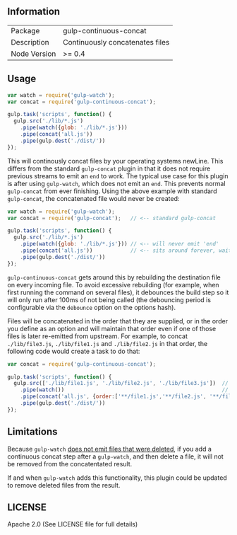 ## Information

<table>
<tr> 
<td>Package</td><td>gulp-continuous-concat</td>
</tr>
<tr>
<td>Description</td>
<td>Continuously concatenates files</td>
</tr>
<tr>
<td>Node Version</td>
<td>>= 0.4</td>
</tr>
</table>

## Usage

```javascript
var watch = require('gulp-watch');
var concat = require('gulp-continuous-concat');

gulp.task('scripts', function() {
  gulp.src('./lib/*.js')
    .pipe(watch({glob: './lib/*.js'}))
    .pipe(concat('all.js'))
    .pipe(gulp.dest('./dist/'))
});
```

This will continously concat files by your operating systems newLine. This differs from the standard `gulp-concat` plugin in that it does not require previous streams to emit an `end` to work. The typical use case for this plugin is after using `gulp-watch`, which does not emit an `end`. This prevents normal `gulp-concat` from ever finishing. Using the above example with standard `gulp-concat`, the concatenated file would never be created:

```javascript
var watch = require('gulp-watch');
var concat = require('gulp-concat');   // <-- standard gulp-concat

gulp.task('scripts', function() {
  gulp.src('./lib/*.js')
    .pipe(watch({glob: './lib/*.js'})) // <-- will never emit 'end'
    .pipe(concat('all.js'))            // <-- sits around forever, waiting for 'end'
    .pipe(gulp.dest('./dist/'))
});
```

`gulp-continuous-concat` gets around this by rebuilding the destination file on every incoming file. To avoid excessive rebuilding (for example, when first running the command on several files), it debounces the build step so it will only run after 100ms of not being called (the debouncing period is configurable via the `debounce` option on the options hash).

Files will be concatenated in the order that they are supplied, or in the order you define as an option and will maintain that order even if one of those files is later re-emitted from upstream. For example, to concat `./lib/file3.js`, `./lib/file1.js` and `./lib/file2.js` in that order, the following code would create a task to do that:

```javascript
var concat = require('gulp-continuous-concat');

gulp.task('scripts', function() {
  gulp.src(['./lib/file1.js', './lib/file2.js', './lib/file3.js'])  // <-- emits the files in order
    .pipe(watch())                                                  // <-- later, ./lib/file1.js changes and re-emitted from here
    .pipe(concat('all.js', {order:['**/file1.js','**/file2.js', '**/file3.js']})) // ['./lib/file1.js', './lib/file2.js', './lib/file3.js'] 
    .pipe(gulp.dest('./dist/'))
});
```


## Limitations

Because `gulp-watch` [does not emit files that were deleted](https://github.com/floatdrop/gulp-watch/issues/5), if you add a continuous concat step after a `gulp-watch`, and then delete a file, it will not be removed from the concatentated result.

If and when `gulp-watch` adds this functionality, this plugin could be updated to remove deleted files from the result.

## LICENSE

Apache 2.0 (See LICENSE file for full details)
